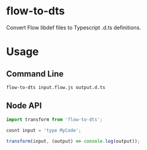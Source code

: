 # flow-to-dts
Convert Flow libdef files to Typescript .d.ts definitions.

# Usage
## Command Line
```
flow-to-dts input.flow.js output.d.ts
```

## Node API
```js
import transform from 'flow-to-dts';

cosnt input = 'type MyCode';

transform(input, (output) => console.log(output));
```
